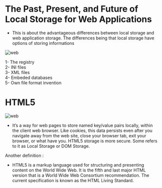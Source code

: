 # The Past, Present, and Future of Local Storage for Web Applications  
+ This is about the advantageous differences between local storage and web application storage. The differences being that local storage have options of storing informations   

![web](https://files.passeidireto.com/f12ec539-ebfd-460e-a0a5-655b75d14168/bg1.png)  

1- The registry  
2- INI files  
3- XML files  
4- Embeded databases  
5- Own file format invention  

# HTML5  

![web](https://clementbuchanan.github.io/reading-notes/images/html5.jpg)  

+ It’s a way for web pages to store named key/value pairs locally, within the client web browser. Like cookies, this data persists even after you navigate away from the web site, close your browser tab, exit your browser, or what have you. HTML5 storage is more secure. Some refers to it as Local Storage or DOM Storage.  

Another definition :
+ HTML5 is a markup language used for structuring and presenting content on the World Wide Web. It is the fifth and last major HTML version that is a World Wide Web Consortium recommendation. The current specification is known as the HTML Living Standard.  

